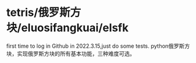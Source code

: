 # tetris/俄罗斯方块/eluosifangkuai/elsfk
first time to log in Github in 2022.3.15,just do some tests.
python俄罗斯方块，实现俄罗斯方块的所有基本功能，三种难度可选。
